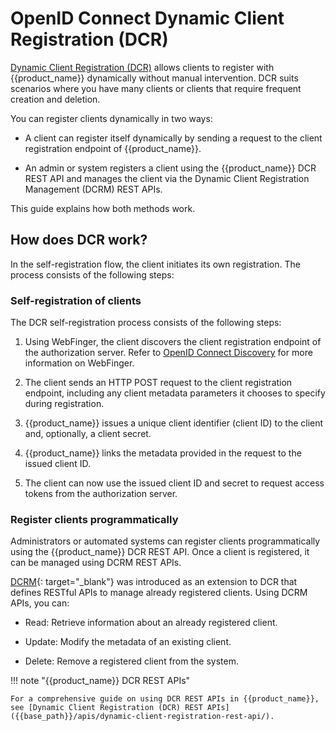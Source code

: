 # OpenID Connect Dynamic Client Registration (DCR)

[Dynamic Client Registration (DCR)](https://tools.ietf.org/html/rfc7591) allows clients to register with {{product_name}} dynamically without manual intervention. DCR suits scenarios where you have many clients or clients that require frequent creation and deletion.

You can register clients dynamically in two ways:

- A client can register itself dynamically by sending a request to the client registration endpoint of {{product_name}}.

- An admin or system registers a client using the {{product_name}} DCR REST API and manages the client via the Dynamic Client Registration Management (DCRM) REST APIs.

This guide explains how both methods work.

## How does DCR work?

In the self-registration flow, the client initiates its own registration. The process consists of the following steps:

### Self-registration of clients

The DCR self-registration process consists of the following steps:

1. Using WebFinger, the client discovers the client registration endpoint of the authorization server. Refer to [OpenID Connect Discovery]({{base_path}}/guides/authentication/oidc/discover-oidc-configs/) for more information on WebFinger.

2. The client sends an HTTP POST request to the client registration endpoint, including any client metadata parameters it chooses to specify during registration.

3. {{product_name}} issues a unique client identifier (client ID) to the client and, optionally, a client secret.

4. {{product_name}} links the metadata provided in the request to the issued client ID.

5. The client can now use the issued client ID and secret to request access tokens from the authorization server.

### Register clients programmatically

Administrators or automated systems can register clients programmatically using the {{product_name}} DCR REST API. Once a client is registered, it can be managed using DCRM REST APIs.

[DCRM](https://tools.ietf.org/html/rfc7592){: target="_blank"} was introduced as an extension to DCR that defines RESTful APIs to manage already registered clients. Using DCRM APIs, you can:

- Read: Retrieve information about an already registered client.

- Update: Modify the metadata of an existing client.

- Delete: Remove a registered client from the system.

!!! note "{{product_name}} DCR REST APIs"

    For a comprehensive guide on using DCR REST APIs in {{product_name}}, see [Dynamic Client Registration (DCR) REST APIs]({{base_path}}/apis/dynamic-client-registration-rest-api/).
